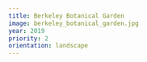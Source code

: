 ```yaml
---
title: Berkeley Botanical Garden
image: berkeley_botanical_garden.jpg
year: 2019
priority: 2
orientation: landscape
---
```

